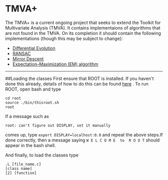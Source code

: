 # TMVA+

The TMVA+ is a current ongoing project that seeks to extend the Toolkit for Multivariate Analysis (TMVA).
It contains implementaions of algorithms that are not found in the TMVA.
On its completion it should contain the following implementations (though this may be subject to change):

+ [Differential Evolution](https://en.wikipedia.org/wiki/Differential_evolution)
+ [RANSAC](https://en.wikipedia.org/wiki/RANSAC)
+ [Mirror Descent](http://www.stats.ox.ac.uk/~lienart/blog_opti_mda.html)
+ [Expectation–Maximization (EM) algorithm](https://en.wikipedia.org/wiki/Expectation%E2%80%93maximization_algorithm)

---
##Loading the classes
First ensure that ROOT is installed. If you haven't done this already, details of how to do this can be found [here](https://root.cern.ch/root/html534/guides/users-guide/InstallandBuild.html)
. To run ROOT, open bash and type

```
cd root
source ./bin/thisroot.sh
root
```

If a message such as 

``
root: can't figure out DISPLAY, set it manually
``

comes up, type ``export DISPLAY=localhost:0.0`` and repeat the above steps.If done correctly, then a message saying ``W E L C O M E  to  R O O T`` 
should appear in the bash shell.

And finally, to load the classes type

```
.L [file_name.c]
[class name]
[2] [function]
```
